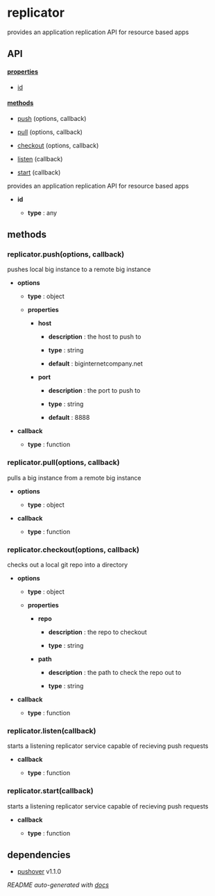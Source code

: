 # replicator

provides an application replication API for resource based apps

## API

#### [properties](#replicator-properties)

  - [id](#replicator-properties-id)


#### [methods](#replicator-methods)

  - [push](#replicator-methods-push) (options, callback)

  - [pull](#replicator-methods-pull) (options, callback)

  - [checkout](#replicator-methods-checkout) (options, callback)

  - [listen](#replicator-methods-listen) (callback)

  - [start](#replicator-methods-start) (callback)


provides an application replication API for resource based apps

- **id** 

  - **type** : any


<a name="replicator-methods"></a> 

## methods 

<a name="replicator-methods-push"></a> 

### replicator.push(options, callback)

pushes local big instance to a remote big instance

- **options** 

  - **type** : object

  - **properties**

    - **host** 

      - **description** : the host to push to

      - **type** : string

      - **default** : biginternetcompany.net

    - **port** 

      - **description** : the port to push to

      - **type** : string

      - **default** : 8888

- **callback** 

  - **type** : function

<a name="replicator-methods-pull"></a> 

### replicator.pull(options, callback)

pulls a big instance from a remote big instance

- **options** 

  - **type** : object

- **callback** 

  - **type** : function

<a name="replicator-methods-checkout"></a> 

### replicator.checkout(options, callback)

checks out a local git repo into a directory

- **options** 

  - **type** : object

  - **properties**

    - **repo** 

      - **description** : the repo to checkout

      - **type** : string

    - **path** 

      - **description** : the path to check the repo out to

      - **type** : string

- **callback** 

  - **type** : function

<a name="replicator-methods-listen"></a> 

### replicator.listen(callback)

starts a listening replicator service capable of recieving push requests

- **callback** 

  - **type** : function

<a name="replicator-methods-start"></a> 

### replicator.start(callback)

starts a listening replicator service capable of recieving push requests

- **callback** 

  - **type** : function


## dependencies 
- [pushover](http://npmjs.org/package/pushover) v1.1.0

*README auto-generated with [docs](https://github.com/bigcompany/resources/tree/master/docs)*